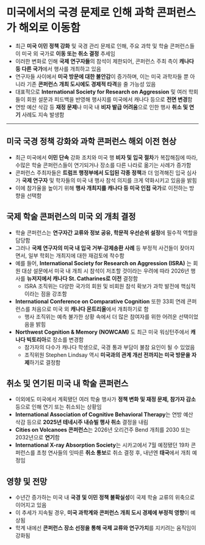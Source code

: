 # 미국에서의 국경 문제로 인해 과학 콘퍼런스가 해외로 이동함


* 최근 **미국 이민 정책 강화** 및 국경 관리 문제로 인해, 주요 과학 및 학술 콘퍼런스들이 미국 외 국가로 **이동 또는 취소 결정** 추세임
* 이러한 변화로 인해 **국제 연구자들**의 참석이 제한되어, 콘퍼런스 주최 측이 **캐나다 등 다른 국가**에서 행사를 개최하고 있음
* 연구자들 사이에서 **미국 방문에 대한 불안감**이 증가하며, 이는 미국 과학자들 뿐 아니라 기존 **콘퍼런스 개최 도시에도 경제적 타격**을 줄 가능성 있음
* 대표적으로 **International Society for Research on Aggression** 및 여러 학회들이 회원 설문과 피드백을 반영해 행사지를 미국에서 캐나다 등으로 **전면 변경**함
* 연방 예산 삭감 등 **재정 문제**나 미국 내 **비자 발급 어려움**으로 인한 행사 **취소 및 연기** 사례도 지속 발생함

---

미국 국경 정책 강화와 과학 콘퍼런스 해외 이전 현상
-----------------------------

* 최근 미국에서 **이민 단속** 강화 조치와 미국 행 **비자 및 입국 절차**가 복잡해짐에 따라, 수많은 학술 콘퍼런스들이 연기되거나 장소를 다른 나라로 옮기는 사례가 증가함
* 콘퍼런스 주최자들은 **트럼프 행정부에서 도입된 각종 정책**과 더 엄격해진 입국 심사가 **국제 연구자** 및 학자들의 미국 내 행사 참석 의지를 크게 약화시키고 있음을 밝힘
* 이에 참가율을 높이기 위해 **행사 개최지를 캐나다 등 미국 인접 국가**로 이전하는 방향을 선택함

국제 학술 콘퍼런스의 미국 외 개최 결정
----------------------

* 학술 콘퍼런스는 **연구자간 교류와 정보 공유, 학문적 우선순위 설정**에 필수적 역할을 담당함
* 그러나 **국제 연구자의 미국 내 입국 거부·강제송환 사례** 등 부정적 사건들이 잦아지면서, 일부 학회는 개최지에 대한 재검토에 착수함
* 예를 들어, **International Society for Research on Aggression (ISRA)** 는 회원 대상 설문에서 미국 내 개최 시 참석이 저조할 것이라는 우려에 따라 2026년 행사를 **뉴저지에서 캐나다 St. Catharines로 이전** 결정함
  + ISRA 조직위는 다양한 국가의 회원 및 비회원 참석 확보가 과학 발전에 핵심적이라는 점을 강조함
* **International Conference on Comparative Cognition** 또한 33회 연례 콘퍼런스를 처음으로 미국 외 **캐나다 몬트리올**에서 개최하기로 함
  + 행사 조직위는 예측 불가한 상황 속에서 더 많은 참여자를 위한 어려운 선택이었음을 밝힘
* **Northwest Cognition & Memory (NOWCAM)** 도 최근 미국 워싱턴주에서 **캐나다 빅토리아**로 장소를 변경함
  + 참가자의 다수가 캐나다 학생으로, 국경 통과 부담이 불참 요인이 될 수 있었음
  + 조직위원 Stephen Lindsay 역시 **미국과의 관계 개선 전까지는 미국 방문을 자제**하기로 결정함

취소 및 연기된 미국 내 학술 콘퍼런스
---------------------

* 이외에도 미국에서 계획됐던 여러 학술 행사가 **정책 변화 및 재정 문제, 참가자 감소** 등으로 인해 연기 또는 취소되는 상황임
* **International Association of Cognitive Behavioral Therapy**는 연방 예산 삭감 등으로 **2025년 테네시주 내슈빌 행사 취소** 결정을 내림
* **Cities on Volcanoes 콘퍼런스**는 2026년 오리건주 Bend 개최를 2030 또는 2032년으로 **연기**함
* **International X-ray Absorption Society**는 시카고에서 7월 예정됐던 19차 콘퍼런스를 초청 연사들의 잇따른 **취소 통보**로 취소 결정 후, 내년엔 **태국**에서 개최 예정임

영향 및 전망
-------

* 수년간 증가하는 미국 내 **국경 및 이민 정책 불확실성**이 국제 학술 교류의 위축으로 이어지고 있음
* 이 추세가 지속될 경우, **미국 과학계와 콘퍼런스 개최 도시 경제에 부정적 영향**이 예상됨
* 학계 내에선 **콘퍼런스 장소 선정을 통해 국제 교류와 연구가치**를 지키려는 움직임이 강화됨
